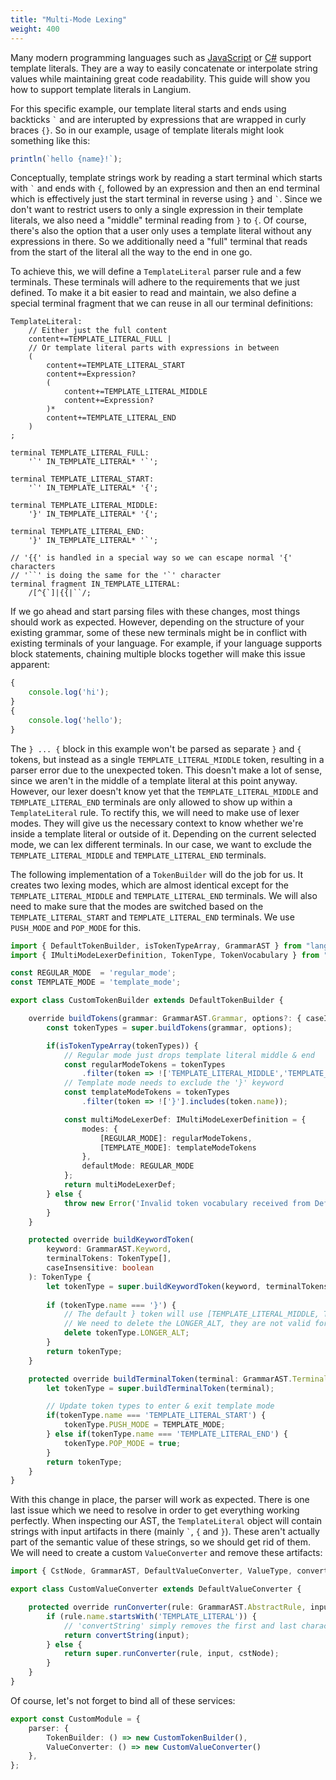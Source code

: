 ```yaml
---
title: "Multi-Mode Lexing"
weight: 400
---
```


Many modern programming languages such as [JavaScript](https://developer.mozilla.org/en-US/docs/Web/JavaScript/Reference/Template_literals) or [C#](https://learn.microsoft.com/en-us/dotnet/csharp/language-reference/tokens/interpolated) support template literals.
They are a way to easily concatenate or interpolate string values while maintaining great code readability.
This guide will show you how to support template literals in Langium.

For this specific example, our template literal starts and ends using backticks `` ` ``  and are interupted by expressions that are wrapped in curly braces `{}`.
So in our example, usage of template literals might look something like this:

```js
println(`hello {name}!`);
```

Conceptually, template strings work by reading a start terminal which starts with `` ` `` and ends with `{`, 
followed by an expression and then an end terminal which is effectively just the start terminal in reverse using `}` and `` ` ``.
Since we don't want to restrict users to only a single expression in their template literals, we also need a "middle" terminal reading from `}` to `{`.
Of course, there's also the option that a user only uses a template literal without any expressions in there.
So we additionally need a "full" terminal that reads from the start of the literal all the way to the end in one go.

To achieve this, we will define a `TemplateLiteral` parser rule and a few terminals.
These terminals will adhere to the requirements that we just defined.
To make it a bit easier to read and maintain, we also define a special terminal fragment that we can reuse in all our terminal definitions:

```antlr
TemplateLiteral:
    // Either just the full content
    content+=TEMPLATE_LITERAL_FULL |
    // Or template literal parts with expressions in between
    (
        content+=TEMPLATE_LITERAL_START 
        content+=Expression?
        (
            content+=TEMPLATE_LITERAL_MIDDLE
            content+=Expression?
        )*
        content+=TEMPLATE_LITERAL_END
    )
;

terminal TEMPLATE_LITERAL_FULL:
    '`' IN_TEMPLATE_LITERAL* '`';

terminal TEMPLATE_LITERAL_START:
    '`' IN_TEMPLATE_LITERAL* '{';

terminal TEMPLATE_LITERAL_MIDDLE:
    '}' IN_TEMPLATE_LITERAL* '{';

terminal TEMPLATE_LITERAL_END:
    '}' IN_TEMPLATE_LITERAL* '`';

// '{{' is handled in a special way so we can escape normal '{' characters
// '``' is doing the same for the '`' character
terminal fragment IN_TEMPLATE_LITERAL:
    /[^{`]|{{|``/;
```

If we go ahead and start parsing files with these changes, most things should work as expected.
However, depending on the structure of your existing grammar, some of these new terminals might be in conflict with existing terminals of your language.
For example, if your language supports block statements, chaining multiple blocks together will make this issue apparent:

```js
{
    console.log('hi');
}
{
    console.log('hello');
}
```

The `} ... {` block in this example won't be parsed as separate `}` and `{` tokens, but instead as a single `TEMPLATE_LITERAL_MIDDLE` token, resulting in a parser error due to the unexpected token.
This doesn't make a lot of sense, since we aren't in the middle of a template literal at this point anyway.
However, our lexer doesn't know yet that the `TEMPLATE_LITERAL_MIDDLE` and `TEMPLATE_LITERAL_END` terminals are only allowed to show up within a `TemplateLiteral` rule.
To rectify this, we will need to make use of lexer modes. They will give us the necessary context to know whether we're inside a template literal or outside of it.
Depending on the current selected mode, we can lex different terminals. In our case, we want to exclude the `TEMPLATE_LITERAL_MIDDLE` and `TEMPLATE_LITERAL_END` terminals.

The following implementation of a `TokenBuilder` will do the job for us. It creates two lexing modes, which are almost identical except for the `TEMPLATE_LITERAL_MIDDLE` and `TEMPLATE_LITERAL_END` terminals.
We will also need to make sure that the modes are switched based on the `TEMPLATE_LITERAL_START` and `TEMPLATE_LITERAL_END` terminals. We use `PUSH_MODE` and `POP_MODE` for this.

```ts
import { DefaultTokenBuilder, isTokenTypeArray, GrammarAST } from "langium";
import { IMultiModeLexerDefinition, TokenType, TokenVocabulary } from "chevrotain";

const REGULAR_MODE  = 'regular_mode';
const TEMPLATE_MODE = 'template_mode';

export class CustomTokenBuilder extends DefaultTokenBuilder {

    override buildTokens(grammar: GrammarAST.Grammar, options?: { caseInsensitive?: boolean }): TokenVocabulary {
        const tokenTypes = super.buildTokens(grammar, options);

        if(isTokenTypeArray(tokenTypes)) {
            // Regular mode just drops template literal middle & end
            const regularModeTokens = tokenTypes
                .filter(token => !['TEMPLATE_LITERAL_MIDDLE','TEMPLATE_LITERAL_END'].includes(token.name));
            // Template mode needs to exclude the '}' keyword
            const templateModeTokens = tokenTypes
                .filter(token => !['}'].includes(token.name));

            const multiModeLexerDef: IMultiModeLexerDefinition = {
                modes: {
                    [REGULAR_MODE]: regularModeTokens,
                    [TEMPLATE_MODE]: templateModeTokens
                },
                defaultMode: REGULAR_MODE
            };
            return multiModeLexerDef;
        } else {
            throw new Error('Invalid token vocabulary received from DefaultTokenBuilder!');
        }
    }

    protected override buildKeywordToken(
        keyword: GrammarAST.Keyword,
        terminalTokens: TokenType[],
        caseInsensitive: boolean
    ): TokenType {
        let tokenType = super.buildKeywordToken(keyword, terminalTokens, caseInsensitive);
        
        if (tokenType.name === '}') {
            // The default } token will use [TEMPLATE_LITERAL_MIDDLE, TEMPLATE_LITERAL_END] as longer alts
            // We need to delete the LONGER_ALT, they are not valid for the regular lexer mode
            delete tokenType.LONGER_ALT;
        }
        return tokenType;
    }

    protected override buildTerminalToken(terminal: GrammarAST.TerminalRule): TokenType {
        let tokenType = super.buildTerminalToken(terminal);

        // Update token types to enter & exit template mode
        if(tokenType.name === 'TEMPLATE_LITERAL_START') {
            tokenType.PUSH_MODE = TEMPLATE_MODE;
        } else if(tokenType.name === 'TEMPLATE_LITERAL_END') {
            tokenType.POP_MODE = true;
        }
        return tokenType;
    }
}
```

With this change in place, the parser will work as expected. There is one last issue which we need to resolve in order to get everything working perfectly.
When inspecting our AST, the `TemplateLiteral` object will contain strings with input artifacts in there (mainly `` ` ``, `{` and `}`).
These aren't actually part of the semantic value of these strings, so we should get rid of them.
We will need to create a custom `ValueConverter` and remove these artifacts:

```ts
import { CstNode, GrammarAST, DefaultValueConverter, ValueType, convertString } from 'langium';

export class CustomValueConverter extends DefaultValueConverter {

    protected override runConverter(rule: GrammarAST.AbstractRule, input: string, cstNode: CstNode): ValueType {
        if (rule.name.startsWith('TEMPLATE_LITERAL')) {
            // 'convertString' simply removes the first and last character of the input
            return convertString(input);
        } else {
            return super.runConverter(rule, input, cstNode);
        }
    }
}
```

Of course, let's not forget to bind all of these services:

```ts
export const CustomModule = {
    parser: {
        TokenBuilder: () => new CustomTokenBuilder(),
        ValueConverter: () => new CustomValueConverter()
    },
};
```